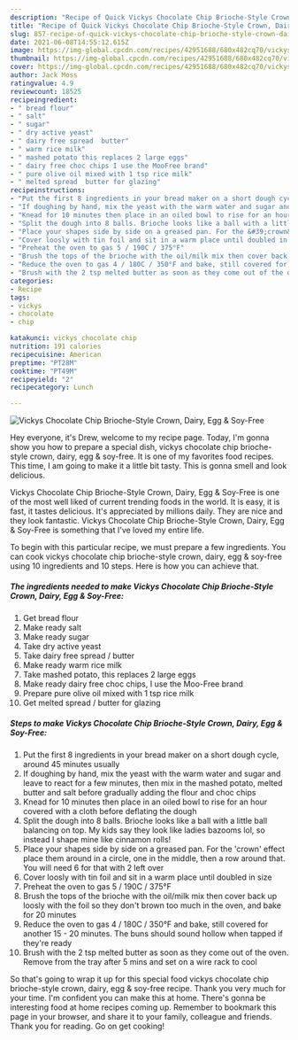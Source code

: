 ```yaml
---
description: "Recipe of Quick Vickys Chocolate Chip Brioche-Style Crown, Dairy, Egg &amp;amp; Soy-Free"
title: "Recipe of Quick Vickys Chocolate Chip Brioche-Style Crown, Dairy, Egg &amp;amp; Soy-Free"
slug: 857-recipe-of-quick-vickys-chocolate-chip-brioche-style-crown-dairy-egg-and-amp-soy-free
date: 2021-06-08T14:55:12.615Z
image: https://img-global.cpcdn.com/recipes/42951688/680x482cq70/vickys-chocolate-chip-brioche-style-crown-dairy-egg-soy-free-recipe-main-photo.jpg
thumbnail: https://img-global.cpcdn.com/recipes/42951688/680x482cq70/vickys-chocolate-chip-brioche-style-crown-dairy-egg-soy-free-recipe-main-photo.jpg
cover: https://img-global.cpcdn.com/recipes/42951688/680x482cq70/vickys-chocolate-chip-brioche-style-crown-dairy-egg-soy-free-recipe-main-photo.jpg
author: Jack Moss
ratingvalue: 4.9
reviewcount: 18525
recipeingredient:
- " bread flour"
- " salt"
- " sugar"
- " dry active yeast"
- " dairy free spread  butter"
- " warm rice milk"
- " mashed potato this replaces 2 large eggs"
- " dairy free choc chips I use the MooFree brand"
- " pure olive oil mixed with 1 tsp rice milk"
- " melted spread  butter for glazing"
recipeinstructions:
- "Put the first 8 ingredients in your bread maker on a short dough cycle, around 45 minutes usually"
- "If doughing by hand, mix the yeast with the warm water and sugar and leave to react for a few minutes, then mix in the mashed potato, melted butter and salt before gradually adding the flour and choc chips"
- "Knead for 10 minutes then place in an oiled bowl to rise for an hour covered with a cloth before deflating the dough"
- "Split the dough into 8 balls. Brioche looks like a ball with a little ball balancing on top. My kids say they look like ladies bazooms lol, so instead I shape mine like cinnamon rolls!"
- "Place your shapes side by side on a greased pan. For the &#39;crown&#39; effect place them around in a circle, one in the middle, then a row around that. You will need 6 for that with 2 left over"
- "Cover loosly with tin foil and sit in a warm place until doubled in size"
- "Preheat the oven to gas 5 / 190C / 375°F"
- "Brush the tops of the brioche with the oil/milk mix then cover back up loosly with the foil so they don&#39;t brown too much in the oven, and bake for 20 minutes"
- "Reduce the oven to gas 4 / 180C / 350°F and bake, still covered for another 15 - 20 minutes. The buns should sound hollow when tapped if they&#39;re ready"
- "Brush with the 2 tsp melted butter as soon as they come out of the oven. Remove from the tray after 5 mins and set on a wire rack to cool"
categories:
- Recipe
tags:
- vickys
- chocolate
- chip

katakunci: vickys chocolate chip 
nutrition: 191 calories
recipecuisine: American
preptime: "PT28M"
cooktime: "PT49M"
recipeyield: "2"
recipecategory: Lunch

---
```



![Vickys Chocolate Chip Brioche-Style Crown, Dairy, Egg &amp; Soy-Free](https://img-global.cpcdn.com/recipes/42951688/680x482cq70/vickys-chocolate-chip-brioche-style-crown-dairy-egg-soy-free-recipe-main-photo.jpg)

Hey everyone, it's Drew, welcome to my recipe page. Today, I'm gonna show you how to prepare a special dish, vickys chocolate chip brioche-style crown, dairy, egg &amp; soy-free. It is one of my favorites food recipes. This time, I am going to make it a little bit tasty. This is gonna smell and look delicious.



Vickys Chocolate Chip Brioche-Style Crown, Dairy, Egg &amp; Soy-Free is one of the most well liked of current trending foods in the world. It is easy, it is fast, it tastes delicious. It's appreciated by millions daily. They are nice and they look fantastic. Vickys Chocolate Chip Brioche-Style Crown, Dairy, Egg &amp; Soy-Free is something that I've loved my entire life.


To begin with this particular recipe, we must prepare a few ingredients. You can cook vickys chocolate chip brioche-style crown, dairy, egg &amp; soy-free using 10 ingredients and 10 steps. Here is how you can achieve that.

<!--inarticleads1-->

##### The ingredients needed to make Vickys Chocolate Chip Brioche-Style Crown, Dairy, Egg &amp; Soy-Free:

1. Get  bread flour
1. Make ready  salt
1. Make ready  sugar
1. Take  dry active yeast
1. Take  dairy free spread / butter
1. Make ready  warm rice milk
1. Take  mashed potato, this replaces 2 large eggs
1. Make ready  dairy free choc chips, I use the Moo-Free brand
1. Prepare  pure olive oil mixed with 1 tsp rice milk
1. Get  melted spread / butter for glazing




<!--inarticleads2-->

##### Steps to make Vickys Chocolate Chip Brioche-Style Crown, Dairy, Egg &amp; Soy-Free:

1. Put the first 8 ingredients in your bread maker on a short dough cycle, around 45 minutes usually
1. If doughing by hand, mix the yeast with the warm water and sugar and leave to react for a few minutes, then mix in the mashed potato, melted butter and salt before gradually adding the flour and choc chips
1. Knead for 10 minutes then place in an oiled bowl to rise for an hour covered with a cloth before deflating the dough
1. Split the dough into 8 balls. Brioche looks like a ball with a little ball balancing on top. My kids say they look like ladies bazooms lol, so instead I shape mine like cinnamon rolls!
1. Place your shapes side by side on a greased pan. For the &#39;crown&#39; effect place them around in a circle, one in the middle, then a row around that. You will need 6 for that with 2 left over
1. Cover loosly with tin foil and sit in a warm place until doubled in size
1. Preheat the oven to gas 5 / 190C / 375°F
1. Brush the tops of the brioche with the oil/milk mix then cover back up loosly with the foil so they don&#39;t brown too much in the oven, and bake for 20 minutes
1. Reduce the oven to gas 4 / 180C / 350°F and bake, still covered for another 15 - 20 minutes. The buns should sound hollow when tapped if they&#39;re ready
1. Brush with the 2 tsp melted butter as soon as they come out of the oven. Remove from the tray after 5 mins and set on a wire rack to cool




So that's going to wrap it up for this special food vickys chocolate chip brioche-style crown, dairy, egg &amp; soy-free recipe. Thank you very much for your time. I'm confident you can make this at home. There's gonna be interesting food at home recipes coming up. Remember to bookmark this page in your browser, and share it to your family, colleague and friends. Thank you for reading. Go on get cooking!
